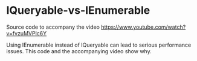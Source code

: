 # IQueryable-vs-IEnumerable
Source code to accompany the video https://www.youtube.com/watch?v=fvzuMVPlc6Y

Using IEnumerable<T> instead of IQueryable<T> can lead to serious performance issues. This code and the accompanying video show why.
